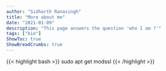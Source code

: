 ```yaml
---
author: "Sidharth Ranasingh"
title: "More about me"
date: "2021-01-09"
description: "This page answers the question 'who I am ?'"
tags: ["bio"]
ShowToc: true
ShowBreadCrumbs: true
---
```


{{< highlight bash >}}
sudo apt get modssl
{{< /highlight >}}


